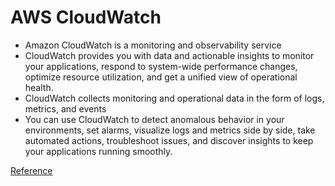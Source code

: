 # AWS CloudWatch
- Amazon CloudWatch is a monitoring and observability service
- CloudWatch provides you with data and actionable insights to monitor your applications, respond to system-wide performance changes, optimize resource utilization, and get a unified view of operational health.
- CloudWatch collects monitoring and operational data in the form of logs, metrics, and events
- You can use CloudWatch to detect anomalous behavior in your environments, set alarms, visualize logs and metrics side by side, take automated actions, troubleshoot issues, and discover insights to keep your applications
running smoothly.

[Reference](https://aws.amazon.com/cloudwatch/)
